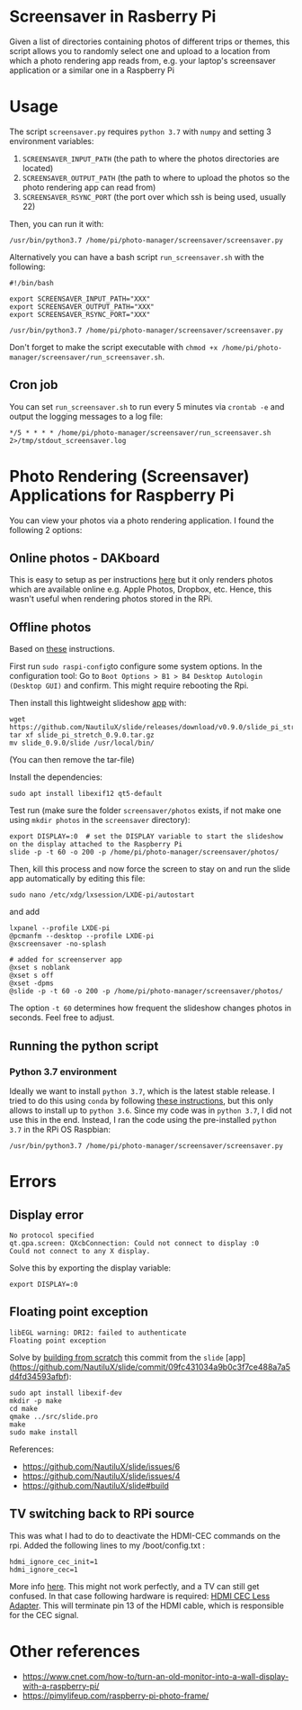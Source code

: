 # Screensaver in Rasberry Pi

Given a list of directories containing photos of different trips or themes,
this script allows you to randomly select one and upload to a location from which a 
photo rendering app reads from, e.g. your laptop's screensaver application or 
a similar one in a Raspberry Pi

# Usage

The script `screensaver.py` requires `python 3.7` with `numpy` and setting 3 environment variables:

1. `SCREENSAVER_INPUT_PATH` (the path to where the photos directories are located)
2. `SCREENSAVER_OUTPUT_PATH` (the path to where to upload the photos so the photo rendering app can read from)
3. `SCREENSAVER_RSYNC_PORT` (the port over which ssh is being used, usually 22)

Then, you can run it with:
 
 ```
/usr/bin/python3.7 /home/pi/photo-manager/screensaver/screensaver.py
```

Alternatively you can have a bash script `run_screensaver.sh` with the following:

```
#!/bin/bash

export SCREENSAVER_INPUT_PATH="XXX" 
export SCREENSAVER_OUTPUT_PATH="XXX"
export SCREENSAVER_RSYNC_PORT="XXX"

/usr/bin/python3.7 /home/pi/photo-manager/screensaver/screensaver.py
```
Don't forget to make the script executable with `chmod +x /home/pi/photo-manager/screensaver/run_screensaver.sh`. 

## Cron job

You can set `run_screensaver.sh` to run every 5 minutes via `crontab -e` and output the logging messages to a log file:

```
*/5 * * * * /home/pi/photo-manager/screensaver/run_screensaver.sh 2>/tmp/stdout_screensaver.log
```



# Photo Rendering (Screensaver) Applications for Raspberry Pi

You can view your photos via a photo rendering application. I found the following 2 options: 

## Online photos - DAKboard

This is easy to setup as per instructions [here](https://blog.dakboard.com/diy-wall-display/)
but it only renders photos which are available online e.g. Apple Photos, Dropbox, etc.
Hence, this wasn't useful when rendering photos stored in the RPi.


## Offline photos

Based on [these](https://opensource.com/article/19/2/wifi-picture-frame-raspberry-pi) instructions. 

First run `sudo raspi-config`to configure some system options. In the configuration tool:
Go to `Boot Options > B1 > B4 Desktop Autologin (Desktop GUI)` and confirm. This might require rebooting the Rpi.

Then install this lightweight slideshow [app](https://github.com/NautiluX/slide/releases/tag/v0.9.0) with:

```
wget https://github.com/NautiluX/slide/releases/download/v0.9.0/slide_pi_stretch_0.9.0.tar.gz
tar xf slide_pi_stretch_0.9.0.tar.gz
mv slide_0.9.0/slide /usr/local/bin/
```
(You can then remove the tar-file)

Install the dependencies:

```
sudo apt install libexif12 qt5-default
```

Test run (make sure the folder `screensaver/photos` exists, if not make one using `mkdir photos` in the `screensaver` directory):

```
export DISPLAY=:0  # set the DISPLAY variable to start the slideshow on the display attached to the Raspberry Pi
slide -p -t 60 -o 200 -p /home/pi/photo-manager/screensaver/photos/
```
Then, kill this process and now force the screen to stay on and run the slide app automatically by editing this file:

```
sudo nano /etc/xdg/lxsession/LXDE-pi/autostart
```

and add 

```
lxpanel --profile LXDE-pi
@pcmanfm --desktop --profile LXDE-pi
@xscreensaver -no-splash

# added for screenserver app
@xset s noblank
@xset s off
@xset -dpms
@slide -p -t 60 -o 200 -p /home/pi/photo-manager/screensaver/photos/
```

The option `-t 60` determines how frequent the slideshow changes photos in seconds. Feel free to adjust. 

## Running the python script

### Python 3.7 environment

Ideally we want to install `python 3.7`, which is the latest stable release.
I tried to do this using `conda` by following [these instructions](https://stackoverflow.com/questions/39371772/how-to-install-anaconda-on-raspberry-pi-3-model-b), 
but this only allows to install up to `python 3.6`. Since my code was in `python 3.7`, I did not use this in the end.
Instead, I ran the code using the pre-installed `python 3.7` in the RPi OS Raspbian:

```
/usr/bin/python3.7 /home/pi/photo-manager/screensaver/screensaver.py
```

# Errors

## Display error

```
No protocol specified
qt.qpa.screen: QXcbConnection: Could not connect to display :0
Could not connect to any X display.
```
Solve this by exporting the display variable:

```
export DISPLAY=:0 
```

## Floating point exception

```
libEGL warning: DRI2: failed to authenticate
Floating point exception
```
Solve by [building from scratch](https://github.com/NautiluX/slide#build) this commit from the `slide` [app]
(https://github.com/NautiluX/slide/commit/09fc431034a9b0c3f7ce488a7a5d4fd34593afbf):

```
sudo apt install libexif-dev
mkdir -p make
cd make
qmake ../src/slide.pro
make
sudo make install
```

References:
- https://github.com/NautiluX/slide/issues/6
- https://github.com/NautiluX/slide/issues/4
- https://github.com/NautiluX/slide#build

## TV switching back to RPi source
 
This was what I had to do to deactivate the HDMI-CEC commands on the rpi.
Added the following lines to my /boot/config.txt  :

```
hdmi_ignore_cec_init=1
hdmi_ignore_cec=1
```


More info [here](https://elinux.org/RPiconfig). This might not work perfectly, and a TV can still get confused. 
In that case following hardware is required:
[HDMI CEC Less Adapter](https://www.amazon.co.uk/LINDY-HDMI-Less-Adapter-Female-Black/dp/B00DL48KVI). 
This will terminate pin 13 of the HDMI cable, which is responsible for the CEC signal.

# Other references

- https://www.cnet.com/how-to/turn-an-old-monitor-into-a-wall-display-with-a-raspberry-pi/
- https://pimylifeup.com/raspberry-pi-photo-frame/
